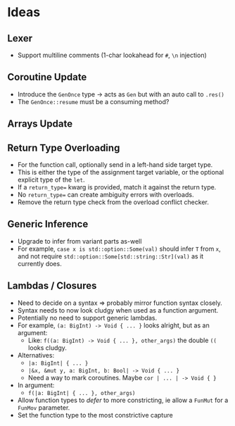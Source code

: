# Ideas

## Lexer

- Support multiline comments (1-char lookahead for `#`, `\n` injection)

## Coroutine Update

- Introduce the `GenOnce` type -> acts as `Gen` but with an auto call to `.res()`
- The `GenOnce::resume` must be a consuming method?

## Arrays Update

## Return Type Overloading

- For the function call, optionally send in a left-hand side target type.
- This is either the type of the assignment target variable, or the optional explicit type of the `let`.
- If a `return_type=` kwarg is provided, match it against the return type.
- No `return_type=` can create ambiguity errors with overloads.
- Remove the return type check from the overload conflict checker.

## Generic Inference

- Upgrade to infer from variant parts as-well
- For example, `case x is std::option::Some(val)` should infer `T` from `x`, and not require
  `std::option::Some[std::string::Str](val)` as it currently does.

## Lambdas / Closures

- Need to decide on a syntax => probably mirror function syntax closely.
- Syntax needs to now look cludgy when used as a function argument.
- Potentially no need to support generic lambdas.
- For example, `(a: BigInt) -> Void { ... }` looks alright, but as an argument:
  - Like: `f((a: BigInt) -> Void { ... }, other_args)` the double `((` looks cludgy.
- Alternatives:
  - `|a: BigInt| { ... }`
  - `|&x, &mut y, a: BigInt, b: Bool| -> Void { ... }`
  - Need a way to mark coroutines. Maybe `cor | ... | -> Void { }`
- In argument:
  - `f(|a: BigInt| { ... }, other_args)`
- Allow function types to _defer_ to more constricting, ie allow a `FunMut` for a `FunMov` parameter.
- Set the function type to the most constrictive capture